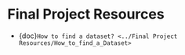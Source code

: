 # Final Project Resources

* {doc}`How to find a dataset? <../Final Project Resources/How_to_find_a_Dataset>`